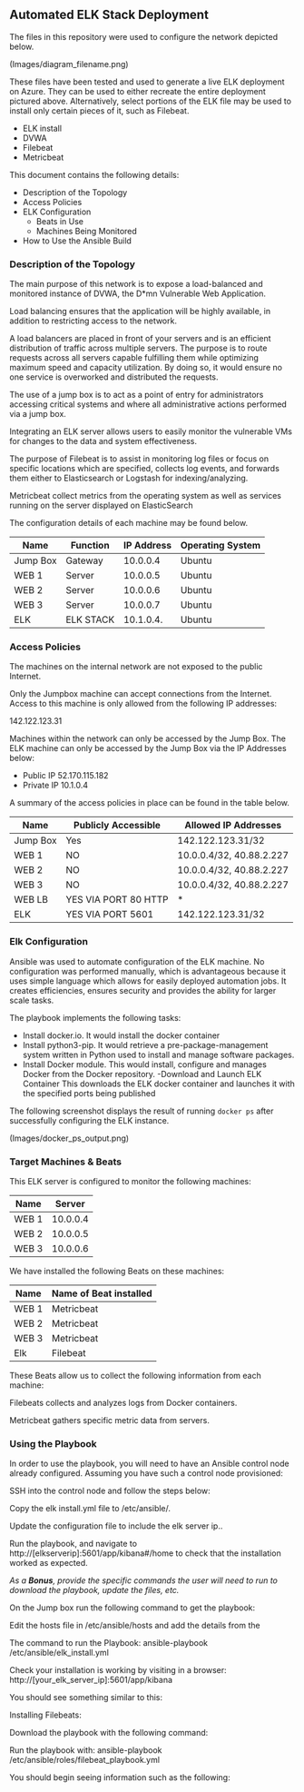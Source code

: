 ## Automated ELK Stack Deployment

The files in this repository were used to configure the network depicted below.

(Images/diagram_filename.png)

These files have been tested and used to generate a live ELK deployment on Azure. They can be used to either recreate the entire deployment pictured above. Alternatively, select portions of the ELK file may be used to install only certain pieces of it, such as Filebeat.
                                                                                                                                                           
  * ELK install
  * DVWA
  * Filebeat
  * Metricbeat

This document contains the following details:
- Description of the Topology
- Access Policies
- ELK Configuration
  - Beats in Use
  - Machines Being Monitored
- How to Use the Ansible Build


### Description of the Topology

The main purpose of this network is to expose a load-balanced and monitored instance of DVWA, the D*mn Vulnerable Web Application.

Load balancing ensures that the application will be highly available, in addition to restricting access to the network.


A load balancers are placed in front of your servers and is an efficient distribution of traffic across multiple servers.  The purpose is to route requests across all servers capable fulfilling  them while optimizing maximum speed and capacity utilization. By doing so, it would ensure no one service is overworked and distributed the requests.


The use of a jump box is to act as a point of entry for administrators accessing critical systems and where all administrative actions performed via a jump box.

Integrating an ELK server allows users to easily monitor the vulnerable VMs for changes to the data and system effectiveness.


The purpose of Filebeat is to assist in monitoring log files or focus on specific locations which are specified, collects log events, and forwards them either to Elasticsearch or Logstash for indexing/analyzing.

Metricbeat collect metrics from the operating system as well as services running on the server displayed on ElasticSearch

The configuration details of each machine may be found below.


| Name     | Function | IP Address | Operating System |
|----------|----------|------------|------------------|
| Jump Box | Gateway  | 10.0.0.4   | Ubuntu           |
| WEB 1    | Server   | 10.0.0.5   | Ubuntu           |
| WEB 2    | Server   | 10.0.0.6   | Ubuntu           |
| WEB 3    | Server   | 10.0.0.7   | Ubuntu           |    
| ELK      | ELK STACK| 10.1.0.4.  | Ubuntu           |

### Access Policies

The machines on the internal network are not exposed to the public Internet. 

Only the Jumpbox machine can accept connections from the Internet. Access to this machine is only allowed from the following IP addresses:

142.122.123.31

Machines within the network can only be accessed by the Jump Box.
The ELK machine can only be accessed by the Jump Box via the IP Addresses below:
- Public IP 52.170.115.182
- Private IP 10.1.0.4

A summary of the access policies in place can be found in the table below.

| Name     | Publicly Accessible | Allowed IP Addresses     |
|----------|---------------------|--------------------------|
| Jump Box | Yes                 | 142.122.123.31/32        |
| WEB 1    | NO                  | 10.0.0.4/32, 40.88.2.227 |
| WEB 2    | NO                  | 10.0.0.4/32, 40.88.2.227 |
| WEB 3    | NO                  | 10.0.0.4/32, 40.88.2.227 |
| WEB LB   | YES VIA PORT 80 HTTP|           *              |
| ELK      | YES VIA PORT 5601   | 142.122.123.31/32        |


### Elk Configuration

Ansible was used to automate configuration of the ELK machine. No configuration was performed manually, which is advantageous because it uses simple language which allows for easily deployed automation jobs.  It creates efficiencies, ensures security and provides the ability for larger scale tasks.


The playbook implements the following tasks:

- Install docker.io.   It would install the docker container
- Install python3-pip. It would retrieve a pre-package-management system written in Python used to install and manage software packages. 
- Install Docker module. This would install, configure and manages Docker from the Docker repository.
-Download and Launch ELK Container This downloads the ELK docker container and launches it with the specified ports being published

The following screenshot displays the result of running `docker ps` after successfully configuring the ELK instance.

(Images/docker_ps_output.png)

### Target Machines & Beats
This ELK server is configured to monitor the following machines:

| Name  |  Server   |
|-------|-----------|
| WEB 1 | 10.0.0.4  |
| WEB 2 | 10.0.0.5  |
| WEB 3 | 10.0.0.6  |


We have installed the following Beats on these machines:

| Name  | Name of Beat installed |
|-------|------------------------|
| WEB 1 | Metricbeat             |
| WEB 2 | Metricbeat             | 
| WEB 3 | Metricbeat             |
| Elk   | Filebeat               |

These Beats allow us to collect the following information from each machine:
 
Filebeats collects and analyzes logs from Docker containers.

Metricbeat gathers specific metric data from servers.

### Using the Playbook

In order to use the playbook, you will need to have an Ansible control node already configured. Assuming you have such a control node provisioned:

SSH into the control node and follow the steps below:

Copy the elk install.yml file to /etc/ansible/.

Update the configuration file to include the elk server ip..


Run the playbook, and navigate to http://[elkserverip]:5601/app/kibana#/home to check that the installation worked as expected.


_As a **Bonus**, provide the specific commands the user will need to run to download the playbook, update the files, etc._

On the Jump box run the following command to get the playbook: 

Edit the hosts file in /etc/ansible/hosts and add the details from the

The command to run the Playbook: ansible-playbook /etc/ansible/elk_install.yml

Check your installation is working by visiting in a browser: http://[your_elk_server_ip]:5601/app/kibana

You should see something similar to this:

Installing Filebeats:

Download the playbook with the following command: 

Run the playbook with: ansible-playbook /etc/ansible/roles/filebeat_playbook.yml

You should begin seeing information such as the following:
